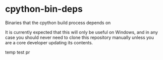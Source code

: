 # cpython-bin-deps
Binaries that the cpython build process depends on

It is currently expected that this will only be useful on Windows, and in any
case you should never need to clone this repository manually unless you are a
core developer updating its contents.

temp test pr
